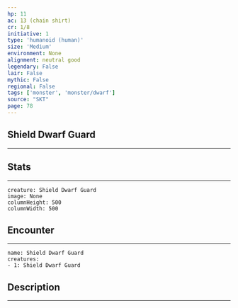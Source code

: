 ```yaml
---
hp: 11
ac: 13 (chain shirt)
cr: 1/8
initiative: 1
type: 'humanoid (human)'    
size: 'Medium'
environment: None
alignment: neutral good
legendary: False
lair: False
mythic: False
regional: False
tags: ['monster', 'monster/dwarf']
source: "SKT"
page: 78
---
```


## Shield Dwarf Guard
---



## Stats
---

```statblock
creature: Shield Dwarf Guard
image: None
columnHeight: 500
columnWidth: 500
```

## Encounter
---

```encounter-table
name: Shield Dwarf Guard
creatures:
- 1: Shield Dwarf Guard
```

## Description
---




